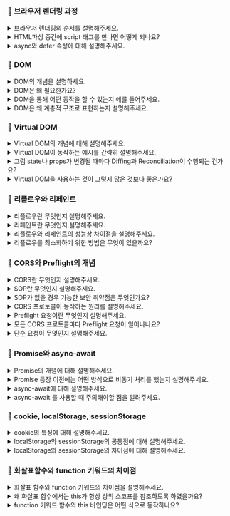 ### 📝 브라우저 렌더링 과정

<details>
<summary> 브라우저 렌더링의 순서를 설명해주세요. </summary>
</br>
먼저 서버로부터 HTML 문서를 전달받으면, 브라우저 엔진은 위에서 아래로 순차적으로 파싱하며 태그와 속성을 발견합니다.  
이 태그와 속성들은 트리 형태로 변환되어 메모리에 저장되는데, 이를 DOM 트리라고 합니다.  
HTML 파싱 중 CSS링크 또는 스타일 태그를 만나면, 이를 파싱하여 CSSOM 트리로 변환합니다.  
문서의 파싱이 완료되면, DOM과 CSSOM 트리를 결합하여 렌더 트리를 생성합니다.  
렌터 트리는 브라우저 상에서 요소의 위치와 크기를 결정하는 리플로우 과정을 거치며, 마지막으로 요소의 색상, 경계선 등 시각적 요소를 그리는 페인팅 과정이 진행됩니다. 
</br></br> 
</details>

<details>
<summary> HTML파싱 중간에 script 태그를 만나면 어떻게 되나요? </summary>
</br>
파싱 중간에 script 태그를 만나면, 브라우저는 해당 스크립트를 로드하고 실행하기 위해 파싱을 일시 중단합니다.  
외부 스크립트의 경우, 스트립트를 로드하고 실행한 후 파싱을 재개하며, 내부 스크립트의 경우, 실행이 완료될때까지 파싱이 중단됩니다. 이로 인해 파싱 속도가 저하되고, DOM 트리가 완성되기 전에 스크립트가 DOM을 조작할 가능성이 있어, 예기치 못한 상황이 발생할 수 있습니다. 이러한 문제를 방지하기 위해 'async', 'defer' 같은 속성을 사용하여 파싱에 미치는 영향을 최소화할 수 있습니다. 
</br></br> 

</details>

<details>
<summary> async와 defer 속성에 대해 설명해주세요.  </summary>
</br>
'async'와 'defer'는 스크립트를 비동기적으로 로드하는 속성입니다. 이들은 HTML 파싱이 중단되는 현상과 DOM 트리가 완성되기 전에 스크립트가 실행되는 것을 방지하기 위해 사용됩니다.  
'async' 속성은 스크립트가 로드되는 즉시 실행하는 반면, 'defer' 속성은 스크립트를 비동기적으로 로드하되, HTML 파싱이 완료된 후 스크립트를 실행합니다.  
따라서 'async'는 스크립트 로드 순서 상관없이 실행되는 경우에 적합하고, 'defer'는 스크립트의 실행 순서가 중요할 때 적합합니다. 
</br></br> 

- defer : 안정적, 가장 많이 씀   
두 스크립트가 병렬로 다운되지만 HTML 파싱 완료 후 -> 작성 순서대로 실행됨
```
<!DOCTYPE html>
<html>
  <head>
    <script src="script1.js" defer></script>
    <script src="script2.js" defer></script>
  </head>
  <body>
    <h1>페이지 제목</h1>
  </body>
</html>
```

- async : 순서가 중요하지 않은 경우에만 사용  
두 스크립트는 병렬로 다운되지만 다운되는 순서대로 실행됨 -> 순서 보장 안됨  
DOM이 아직 안만들어졌을 수도 있음 -> 에러 위험 
```
<!DOCTYPE html>
<html>
  <head>
    <script src="script1.js" async></script>
    <script src="script2.js" async></script>
  </head>
  <body>
    <h1>페이지 제목</h1>
  </body>
</html>
```

</details>

### 📝 DOM

<details>
<summary> DOM의 개념을 설명하세요. </summary>
</br>
Document Object Model의 약자.  
HTML이나 XML같은 마크업 언어로 작성된 문서를 자바스크립트와 같은 프로그래밍 언어가 조작할 수 있도록 하는 트리 구조 인터페이스를 의미합니다.  
DOM은 계층적 구조를 가진 노드 트리로 구성됩니다.
</br></br> 
</details>

<details>
<summary> DOM은 왜 필요한가요? </summary>
</br>
동적인 웹 페이지를 구현하려면 자바스크립트와 같은 프로그래밍 언어가 문서에 접근하고, 제어할 수 있는 수단이 있어야 합니다. 하지만, 마크업 언어로 작성된 문서에는 이러한 수단이 없기때문에 문서에 접근하고, 제어할 수 있는 수단인 DOM이 필요합니다.
</br></br> 
</details>

<details>
<summary> DOM을 통해 어떤 동작을 할 수 있는지 예를 들어주세요. </summary>
</br>
만약 button element가 클릭되었을 때, 특정 함수를 호출하도록 Event Handler를 추가할 수 있고, 웹 페이지 내에 새로운 요소를 추가하거나, 삭제, 수정할 수 있습니다.
</br></br> 
</details>

<details>
<summary> DOM은 왜 계층적 구조로 표현하는지 설명해주세요. </summary>
</br>
계층적 구조에서는 노드들 간의 관계가 부모, 자식, 형제 등으로 명확하게 정의됩니다.  
이는 노드의 추가, 제거, 이동 작업을 쉽게 할 수 있도록 도와줍니다. 또한, 이벤트가 발생한 요소로부터 이벤트가 올라가는 이벤트 버블링, 반대로 이벤트가 내려가는 이벤트 캡처링 동작은 계층적 구조에서 효율적으로 동작하기 때문에, DOM을 계층적 구조로 표현하는 것입니다. 
</br></br> 
</details>

### 📝 Virtual DOM

<details>
<summary> Virtual DOM의 개념에 대해 설명해주세요. </summary>
</br>
Virtual DOM은 웹 성능을 최적화하기 위해 사용되는 DOM  관리 방법으로, 웹 어플리케이션의 상태 변경 시, 객체 형태의 가상 DOM을 통해 변경된 부분만 찾아내어 이를 실제 DOM에 적용하는 기능을 합니다.  
Virtual DOM의 동작 순서는 Diffing과 Reconiliation, 크게 두 가지로 구분할 수 있습니다.  
Diffing이란, Virtual DOM에서 변경점을 찾아내는 과정을 의미하고, Reconciliation이란, 찾아낸 변경점을 실제 DOM에 적용하는 과정을 의미합니다. 
</br></br>
</details>

<details>
<summary> Virtual DOM이 동작하는 예시를 간략히 설명해주세요. </summary>
</br>
먼저, 어플리케이션이 제일 처음 렌더링 될 때, 어플리케이션의 초기 상태를 담은 virtual DOM을 메모리 상에 하나 생성합니다.  
이후, 어플리케이션이 실행되면서 state나 props가 변경된 부분이 있는 경우, 새로운 버전의 Virtual DOM을 메모리 상에 하나 더 생성합니다.  
새로운 버전의 Virtual DOM이 생성된 후, 이전 버전의 Virtual DOM과 비교하는 과정인 Diffing에 돌입하고, 변경점을 찾아냅니다.  
이 과정에서 두 Virtual DOM 트리의 각 노드를 비교하여 어떤 부분이 변경되었는지 확인합니다.  변경점을 찾아낸 이후에는, 실제 DOM에 적용하는 과정인 Reconciliation에 돌입합니다.  
이 과정에서 변경된 부분만 실제 DOM에 업데이트하기 때문에, 브라우저 성능이 향상될 수 있는 것입니다.  
Reconciliation이 완료된 이후, 또 다른 변경점이 생기면, 구 버전의 Virtual DOM은 폐기되고, 새로운 변경 사항을 반영한 최신 버전의 Virtual DOM이 다시 생성됩니다. 
</br></br>
</details>

<details>
</br>
<summary> 그럼 state나 props가 변경될 때마다 Diffing과 Reconciliation이 수행되는 건가요? </summary>
React를 비롯하여 Virtual DOM을 사용하는 대부분의 프레임워크에서는 Batch 업데이트를 지원하고 있습니다.  
따라서, 짧은 시간 안에 여러 개의 state와 props가 동시에 변경되면, 이를 각각 처리하는 것이 아니라, 한꺼번에 모아서 처리합니다. 
</br></br>
</details>

<details>
</br>
<summary> Virtual DOM을 사용하는 것이 그렇지 않은 것보다 좋은가요? </summary>
항상 그런 것은 아닙니다.  
간단한 어플리케이션의 경우에는 Virtual DOM을 사용하면 오히려 메모리 공간을 차지합니다.  
다만, DOM 트리가 복잡하고, 상태 변경도 빈번하게 일어나는 대규모 어플리케이션에서 사람의 인지 능력으로는 정확히 어떤 DOM을 업데이트해야 하는지 식별하기 어렵기 때문에, Virtual DOM을 사용하는 것입니다.  
따라서, 어플리케이션 복잡도와 요구 사항에 맞게 Virtual DOM 적용 여부를 결정하는 것이 좋습니다. 
</br></br>
</details>

### 📝 리플로우와 리페인트

<details>
<summary> 리플로우란 무엇인지 설명해주세요. </summary>
</br>
리플로우란, 웹 페이지 내에서 요소의 위치 또는 크기에 변화가 있을 때, 변화된 레이아웃을 다시 계산하여 렌더 트리에 적용하는 과정을 의미합니다. width, height, padding 그리고 border-width와 같은 크기 관련 속성, position, top, left와 같은 위치 관련 속성, display, flex 속성과 같은 레이아웃 관련 속성, font-size, font-weight과 같은 폰트 크기 관련 속성이 리플로우를 유발하는 속성입니다. 
</br></br> 
</details>

<details>
<summary> 리페인트란 무엇인지 설명해주세요. </summary>
</br>
리페인트란, 웹 페이지 내에서 요소의 시각적인 표현에 변화가 있을 때, 변화된 시각적 표현을 가시 계산하여 렌더 트리에 적용하는 과정을 의미합니다. color, background-color 같은 색상 관련 속성, border-color, border-radious와 같은 테두리 관련 속성이 리페인트를 유발하는 속성입니다.  
</br></br> 
</details>

<details>
<summary> 리플로우와 리페인트의 성능상 차이점을 설명해주세요. </summary>
</br>
부모 노드의 레이아웃 변화는 자식 노드의 레이아웃까지 영향을 미치기 때문에, 리페인트와는 달리, 리플로우가 발생하면 하위 렌더트리를 다시 계산하고 재구성하는 과정이 필요합니다. 따라서, 리플로우는 그 자체만으로도 부하가 큰 작업입니다. 또한, 리플로우가 발생하면 일반적으로 리페인트도 다시 발생하기 때문에, 성능에 큰 영향을 끼친다고 할 수 있으며, 렌더링 성능을 최적화하기 위해선 피플로우를 최소화해야 합니다. 또한, 리플로우는 주로 CPU를 활용하는 반면, 리페인트는 GPU를 활용한다는 차이도 있습니다.
</br></br> 

- CPU ? </br>
CPU란 컴퓨터의 뇌라고 할 수 있음.  
복잡한 계산과 명령을 순차적으로 처리함.  
하나씩 정확하고 빠르게 계산함.  
웹 서핑, 문서 작성, 게임 등 대부분의  일반적인 작업을 처리함. 

- GPU ? </br>
GPU란 컴퓨터의 시각 처리 장치임.  
동시에 많은 계산을 병렬로 처리함.  
그래픽을 그리거나, 3D 게임이나 AI 학습 같은 많은 데이터 처리에 적합함.  
주로 게임 그래픽이나 영상 처리, AI 계산 등에 사용 됨.  
</br></br> 
</details>

<details>
<summary> 리플로우를 최소화하기 위한 방법은 무엇이 있을까요? </summary>
</br>
리플로우를 최소화하기 위해, DOM 업데이트를 하나로 묶어 Batch Update하는 방법을 생각해볼 수 있습니다. 또한, offsetHeight, offsetWidth와 같은 자바스크립트의 레이아웃 속성에 여러 번 접근하면 리플로우가 발생할 수 있기 때문에, 이런한 속성들은 변수에 저장해 두고 재사용해야 합니다. 마지막으로, 가급적 레이아웃 변경이 적은 요소를 사용해야 합니다. position 속성을 예로 들면 fixed나 absolute 같은 값들을 사용할 수 있습니다. 
</br></br> 
</details>

### 📝 CORS와 Preflight의 개념

<details>
<summary>CORS란 무엇인지 설명해주세요.</summary>
</br>
CORS란 Cross Origin Resource Sharing의 약자로, 교차 출처 리소스 공유라고 부릅니다. </br> 2009년에 HTML5 표준으로 채택된 프로토콜이며, SOP에 의해 제한된 교차 출처 간 리소스 공유를 허용하기 위한 방법입니다. </br> 애플리케이션의 요구 사항이 복잡해지면서, 다른 도메인의 리소스를 활용하는 경우가 많아졌기 때문에 등장한 프로토콜로, 서버에서 CORS 관련 헤더를 설정하여 다른 도메인에서의 리소스 요청을 허용할 수 있습니다. </br> CORS에러는 CORS 헤더를 적절히 설정하지 않은 상태에서 교차 출처 리소스를 요청하는 경우 발생할 수 있습니다. </br>

CORS란 다른 웹사이트 주소에서 정보를 요청할 때 허락받는 시스템. 원래는 보안 때문에 "다른 사이트 거 가져오지마!"라는 규칙이 있었지만 요즘은 API처럼 다른 도메인에서 정보 가져올 일이 많기때문에 서버가 "괜찮아, 가져가도 돼"라고 허락해주는 것이 CORS임. 허락을 해주지 않으면 브라우저가 막음 -> CORS 에러

- 프로토콜?  
서버와 브라우저가 서로 어떻게 대화할지 약속한 규칙 </br>
데이터를 어떻게 주고받을지 정한 **통신 방식의 규칙** 
예를 들어 “너 파일 줄게”, “이미지 요청할게” 이런거를 할 때의 규칙 </br>
CORS는 그 규칙 중 하나 </br>

- 도메인?  
웹사이트 주소 </br>
http:// => 보통 웹사이트 </br>
https:// => 보안이 적용된 웹사이트 </br>
다른 도메인에서 요청한다 ⇒ A라는 웹사이트가 B라는 웹사이트에 있는 파일(리소스)를 가져오려고 한다. </br>
이걸 막 하면 보안 문제가 생기니까 서버에서 내 자료를 다른 사이트에서도 써도 돼요라는 허락(CORS 허용)을 해줘야함. </br>

- 헤더? </br>
요청하거나 응답할 때 같이 보내는 **메모지** 같은 역할 </br>
이건 "JSON"이에요, 이건 다른 사이트가 요청했어요. 허락했어요 같은 **작은 설명서** </br></br>

</details>

<details>
<summary>SOP란 무엇인지 설명해주세요.</summary>
</br>
Same Origin Policy의 약자로, 동일 출처 정책을 의미합니다. </br> 1990년대 후반에 등장한 보안 정책으로, 현재 출처와 동일한 출처의 리소스만 접근할 수 있도록 하는 정책입니다. </br> 여기서 동일 출처란, 도메인과 프로토콜, 포트 번호가 모두 같은 경우를 의미하며, 하나라도 다를 경우 동일 출처 정책에 의해 리소스 접근이 제한됩니다. </br></br>

- 포트 번호? </br>
컴퓨터가 통신하는 문(문 번호) </br>
서버가 어떤 문을 통해 데이터를 주고받을지 지정하는 번호 </br>
예: https://www.example.com → 내부적으로는 :443으로 접속함 </br></br>

</details>

<details>
<summary> SOP가 없을 경우 가능한 보안 취약점은 무엇인가요? </summary>
</br>
사용자 인증 정보에 해당하는 세션 ID 같은 정보들이 쿠키에 포함되어 있을 수 있기 때문에 이 세션 정보를 탈취하여 Cross Site Scripting 혹은, CSRF와 같은 해킹 공격에 이용할 수 있습니다. </br> SOP 정책을 통해 리소스를 다른 도메인에서 접근하지 못하도록 제한한다면, 이러한 해킹 공격을 어느 정도 완화할 수 있습니다. </br> </br>

- 세션 ID? </br>
로그인한 사용자를 기억하기 위한 번호표.  </br>
다른 페이지로 넘어가도 서버는 세션 ID라는 고유 번호를 만들어서 로그인했다라는 것을 서버가 알아보는 것.  </br>
즉, 로그인 상태를 유지하게 해주는 열쇠 </br>

- 쿠키? </br>
브라우저가 서버로부터 받은 세션 ID같은 것을 쿠키에 저장.  </br>
다음 요청 때 해당 쿠키를 자동으로 같이 보냄 -> 서버는 "너구나!"라고 인식 </br>
쿠키는 로그인 상태, 최근 본 상품, 설정 같은 것을 저장할 때도 사용됨 </br>
=> 세션ID (열쇠), 쿠키 (그 열쇠를 담아놓은 주머니) </br>

- XSS (Cross Site Scripting)?  </br>
사이트에 악성 스크립트를 심는 해킹 방법 </br>
사용자의 브라우저 정보를 해커가 탈취할 수 있게 만든는 위험한 공격 </br>

- CSRF (Cross Site Request Forgery)? </br>
내가 의도하지 않은 요청이 "내 계정"으로 날아가는 해킹 </br>
신뢰된 사용자의 인증정보를 악용하여 공격하는 방식 </br></br>

</details>

<details>
<summary> CORS 프로토콜이 동작하는 원리를 설명해주세요. </summary>
</br>
서버는 응답 처리 코드에서 CORS 관련 헤더를 설정할 수 있습니다. </br>
이 헤더를 통해 요청을 허용할 도메인과, HTTP 메서드, 그리고 요청 헤더의 종류를 정의할 수 있습니다. </br> 이후, 브라우저에서 서버로 리소스를 요청할 때, 이 헤더에 설정한 정보와 일치하지 않는다면, 브라우저에서 CORS에러가 발생하는 것입니다. </br> CORS 프로토콜 스펙에서 정의한 비교적 보안적으로 민감하지 않다고 판단되는 요청들이 있는데, 이를 단순 요청이라고 칭하며, 이 요청을 제외한 CORS 요청에는 실제 요청을 전송하기 전, 요청 허가를 위한 preflight 요청이 발생할 수 있습니다.</br></br>

</details>

<details>
<summary> Preflight 요청이란 무엇인지 설명해주세요. </summary>
</br>
preflight 요청은 보안적으로 민감한 CORS 요청에 대해, 요청이 가능한지를 먼저 확인하는 과정입니다.</br> 브라우저에서 자동으로 실행되는 요청으로, OPTIONS 메서드를 사용하며, 서버에서 설정한 CORS 관련 설정들을 Header 값으로 확인할 수 있습니다.</br> 이 과정을 통해, 허용되지 않는 요청에 대한 처리 부하를 낮출 수 있습니다. 즉 Preflight는 브라우저 성능 최적화용!</br></br>
</details>

<details>
<summary> 모든 CORS 프로토콜마다 Preflight 요청이 일어나나요?</summary>
</br>
보안적으로 민감하지 않은 단순 요청이거나, 이전에 응답받은 Preflight 응답이 캐싱되어 있는 경우 Preflight 요청이 일어나지 않습니다.</br> 브라우저에서 자동으로 실행되는 요청으로, OPTIONS 메서드를 사용하며, 서버에서 Access-Control-Max-Age라는 헤더 값을 초 단위로 설정할 수 있고, 이전 요청의 응답값이 아직 캐싱되어 있다면, 같은 요청에 대해서는 Preflight 요청이 일어나지 않습니다.</br> </br>

- 캐싱?   
자주 사용하는 데이터를 임시로 저장해 두고, 다음에 더 빠르게 사용하려는 것. </br>
웹에서는 서버에 매번 요청하지 않고, 이전에 받아온 응답 데이터를 잠깐 저장해두는 방식</br>
- OPTIONS 메서드란?  
브라우저가 먼저 "이 요청 해도 돼?"하고 서버에게 허락을 구하는 HTTP 메서드. </br>
Preflight 요청은 실제 요청 전에 OPTIONS 메서드로 먼저 날아감. </br>
- Access-Control-Max-Age  
Preflight 응답을 얼마나 오래 캐시할지(저장할지)정하는 시간.</br>
서버가 설정한 시간에 따라, 브라우저는 해당 시간 동안 Preflight 요청을 생략함. </br>
이 설정이 없다면, 브라우저는 매번 OPTIONS 요청을 보내야 해서 성능이 떨어짐. </br></br>

</details>

<details>
<summary> 단순 요청이 무엇인지 설명해주세요. </summary>
</br>
요청의 메서드가 GET, HEAD, POST 중 하나이며, 헤더와 Content-Type이 CORS프로토콜에서 지정한 값인 경우가 단순 요청에 해당합니다.</br> 이 경우는 Preflight 과정을 통한 권한 조회 과정 없이 CORS 요청이 가능합니다. </br></br>

- HEAD?  
  GET 요청처럼 정보를 요청하지만, 헤더만 받고, 실제 내용(body)는 받지 않는 요청 방식.  
  언제 사용? 파일 용량, 수정 시간 같은 메타 정보만 필요할 때  
  ex. 이미지 용량 확인, 웹 페이지 존재 여부 검사 등  

- Content-Type이란?  
  서버나 클라이언트가 보내는 데이터가 어떤 형식인지 알려주는 '데이터 설명서'



</details>

### 📝 Promise와 async-await

<details>
<summary> Promise의 개념에 대해 설명해주세요. </summary>
</br>
Promise는 비동기 연산의 상태를 나타내는 객체입니다.  
비동기 처리가 진행중이면 pending, 성공이면 fulfilled, 실패면 rejected라는 상태값을 가집니다. Promise는 비동기 프로그래밍을 then과 catch를 통해 간결하게 표현할 수 있도록 ES6에서 새로 도입되었습니다.  
</br></br>

- Promise  
비동기 작업을 처리하고, 그 상태를 담는 객체  
- then/catch  
Promise 객체에서 결과를 처리하는 메서드
- async/await  
Promise를 더 쉽게 쓸 수 있게 해주는 문법
</br></br>
</details>

<details>
<summary> Promise 등장 이전에는 어떤 방식으로 비동기 처리를 했는지 설명해주세요. </summary>
</br>
Promise 등장 이전에는 비동기 작업을 처리하는 함수에 성공 콜백과, 실패 콜백을 각각 넘겨서 완료 상태에 따른 처리를 했습니다.  
이런 방식이다 보니, 두 개 이상의 비동기 작업이 순서를 갖고 실행되어야 할 때, 콜백 함수 안에 또 다른 콜백 함수가 점점 중첩되는 callback hell 현상이 발생하여, 코드 가독성 및 유지보수성 저하의 요인이 되었습니다. 
</br></br> 
</details>

<details>
<summary> async-await에 대해 설명해주세요. </summary>
</br>
Promise의 완료를 기다리기 위한 문법으로, async 키워드로 정의한 함수 내에서 호출되는 Promise 앞에 await 키워드를 사용하면, 해당 Promise가 완료될 때까지 코드의 실행을 일시정지 할 수 있습니다. 이를 통해, 비동기 코드를 마치 동기 코드처럼 쉽게 작성할 수 있습니다.
</br></br>
</details>

<details>
<summary> async-await 를 사용할 때 주의해야할 점을 알려주세요. </summary>
</br>
await의 에러 핸들링은 try-catch 블록에서 실행할 수 있습니다. 또한, await는 Promise가 완료될 때까지 함수의 실행을 중단하기 때문에, 실행 흐름을 잘 고려하여 적재적소에 사용해야합니다. 예를 들어, 여러 비동기 작업이 순차적으로 진행될 필요가 없는 경우에는, await 대신 Promise.all 함수를 사용하는 것이 바람직합니다.  
Promise.all 함수는 여러 개의 api를 동시에 요청할 때나, 이미지나 파일을 병렬로 불러올 때 그리고 모든 결과가 모두 있어야 다음 작업을 할 수 있을 떄 사용할 수 있습니다. 
</details>

### 📝 cookie, localStorage, sessionStorage

<details>
<summary> cookie의 특징에 대해 설명해주세요. </summary>
</br>
쿠키는 웹 클라이언트에서 사용하는 저장 수단으로, 'key, value' 쌍으로 데이터가 저장됩니다.  
쿠키는 HTTP 요청시 자동으로 헤더에 포함되어 전송되기 때문에, 주로 인증 정보와 같이 서버와의 통신에 필요한 데이터를 저장하며, 많은 용량의 쿠키가 저장되어 있을 경우, 통신 과정에서 오버헤드가 발생할 수 있기 때문에, 일반적으로 쿠키 한 개의 용량을 4KB 정도로 제한합니다.  
또한, 쿠키는 'Expires' 혹은 'Max-Age' 속성을 통해 데이터 저장 시 만료 날짜를 지정할 수 있고, 'Path' 속성을 통해 같은 도메인 내에서도 쿠키가 전송될 URL의 범위를 설정할 수 있다는 특징이 있습니다. 
</br></br> 

- 헤더란?  
웹에서 클라이언트(브라우저)와 서버가 서로 주고받는 부가 정보  
- 오버레드란?  
필요한 데이터 외에 추가로 생기는 부담이나 부가 비용 
</details>

<details>
<summary> localStorage와 sessionStorage의 공통점에 대해 설명해주세요. </summary>
</br>
localStorage와 sessionStorage는 HTML5에서 새롭게 도입된 Web Storage로, document 객체로도 접근할 수 있는 쿠키와는 달리, 자바스크립트를 통해서만 데이터 저장과 접근이 가능합니다.  
key, value 형태로 약 5MB까지 저장이 가능하며, HTTP 요청 시 자동으로 데이터를 전송하지 않기 때문에, 비교적 대용량의 데이터를 클라이언트측에서 관리하고 싶을 때 사용합니다. 쿠키와는 달리 명시적으로 만료 날짜를 지정할 수 없습니다. 
</br></br>  

- document 객체로 접근?  
document.cookie라는 방식으로 DOM객체를 통해 접근 가능하다는 뜻.
```
// 쿠키 설정
document.cookie = "username=민정";

// 쿠키 읽기
console.log(document.cookie); // 👉 "username=민정"
```
</details>

<details>
<summary> localStorage와 sessionStorage의 차이점에 대해 설명해주세요. </summary>
</br>
localStorage는 탭이나 브라우저를 닫아도 데이터가 제거되지 않으며, 도메인만 동일하다면, 2개 이상의 탭이 열러 있어도 이들 간에 데이커가 공유된다는 특징이 있습니다.  
반면, sessionStorage는 탭이나 브라우저가 닫히면 데이터가 자동으로 제거되며, 동일한 탭 내에서만 데이터가 유지된다는 특징이 있습니다.  
</br></br> 
</details>

### 📝 화살표함수와 function 키워드의 차이점

<details>
<summary> 화살표 함수와 function 키워드의 차이점을 설명해주세요. </summary>
</br>
먼저, 화살표 함수는 코드 블럭을 사용하지 않을 경우, return 문을 명시할 필요가 없습니다.  
또한, function 키워드는 arguments 객체를 통해 함수 인자에 접근할 수 있지만, 화살표 함수는 arguments 객체를 갖지 않기 때문에, 나머지 매개 변수를 통해 함수 인자에 접근할 수 있습니다.  
마지막으로, 함수 호출 방식에 다라 this의 참조가 다르게 동작하는 function 키워드와는 달리, 화살표 함수는 this가 항상 상위 스코프의 this를 참조합니다. 
</br></br> 

- 일반 함수 (function)
```
function add(a, b) {
  return a + b
}
```

- 화살표 함수 (=>)  
```
const add = (a, b) => a + b
```

- arguments 객체
``` 
//일반 함수

function printArg () {
  console.log(arguments) // 모든 인자가 담긴 유사 배열
}
printArg(1, 2, 3) //[1, 2, 3]
```

```
//화살표 함수 

const printArg = () => {
  console.log(argument) // 에러발생, 화살표 함수는 arguments객체를 가지지 않음
}

const printArg = (...args) => {
  console.log(args) //[1, 2, 3]
}
printArg(1, 2, 3)
```

- this 바인딩  
일반 함수는 this가 누가 호출했느냐에 따라 달라짐.  
``` 
const obj = {
  name: "민정", 
  sayHi: function() {
    console.log(this.name) // '민정'
  }
}
obj.sayHi()
```  
화살표 함수는 this가 항상 상위 스코프에서 정해진 this를 그대로 사용 
```
const obj = {
  name: "민정", 
  sayHi: () => {
    console.log(this.name) // undefined(this는 obj가 아님)
  }
}
obj.sayHi()
```

- 차이  
function은 this가 동적으로 바뀜(호출하는 대상에 따라)  
화살표 (=>)는 this가 고정돼 있음 (자기 바깥쪽 스코프의 this 사용)

</details>

<details>
<summary> 왜 화살표 함수에서는 this가 항상 상위 스코프를 참조하도록 하였을까요? </summary>
</br>
function 키워드로 정의한 함수는 호출 방식에 따라 this 바인딩이 다르게 동작하기 때문에, this 값을 예측하기 어렵다는 문제가 있습니다.  
따라서, 화살표 함수에서는 this가 항상 상위 스코프를 참조하도록 개선하여, this 바인딩의 일관된 동작을 보장하고, 코드 흐름에 따라 this의 참조값을 예측하기 쉽도록 만든 것입니다. 
</br></br> 
</details>

<details>
<summary> function 키워드 함수의 this 바인딩은 어떤 식으로 동작하나요? </summary>
</br>
일반적인 함수 호출의 경우는 this가 전역 객체를 가리키며, 객체의 메서드로 호출되는 경우는 해당 객체를 가리키게 됩니다.  
또한, 함수가 이벤트 핸들러로써 호출되는 경우에는 이벤트가 발생한 요소를 가리킵니다.  
이처럼, function 키워드로 정의한 함수는 this 바인딩의 일관성이 부족하기 때문에, ED6 이전에는 apply나 call, bind와 같은 함수를 통해 명시적으로 this 바인딩을 수행했습니다.  
</br></br> 

- 일반 함수 호출
```
function sayHi() {
  console.log(this) // 브라우저: window, Node.js: global
}
```
- 객체의 메서드로 호출될 때 : this는 그 객체
``` 
const person = {
  name: "철수",
  sayHi: function() {
    console.log(this.name) 
  }
}
person.sayHi() // 객체가 호출 -> this는 person
``` 
- 이벤트 핸들러로 호출될 때 : this는 이벤트가 발생한 요소
```
<button onclick="handleClick()">클릭</button>

<script>
  function handleClick() {
    console.log(this); // 이벤트 핸들러 안에서는 this가 그 이벤트를 발생시킨 DOM 요소를 가리킴
  }
</script>
```
</details>